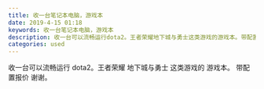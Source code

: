 ```yaml
---
title: 收一台笔记本电脑，游戏本
date: 2019-4-15 01:18
keywords: 收一台笔记本电脑，游戏本
description: 收一台可以流畅运行dota2。王者荣耀地下城与勇士这类游戏的游戏本。带配置报价谢谢。
categories: used
---
```

<td class="t_f" id="postmessage_3499530">

收一台可以流畅运行 dota2。王者荣耀 地下城与勇士 这类游戏的 游戏本。 带配置报价 谢谢。<br/>
</td>
